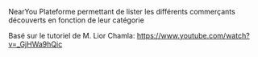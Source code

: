 NearYou
Plateforme permettant de lister les différents commerçants découverts en fonction de leur catégorie

Basé sur le tutoriel de M. Lior Chamla: https://www.youtube.com/watch?v=_GjHWa9hQic
